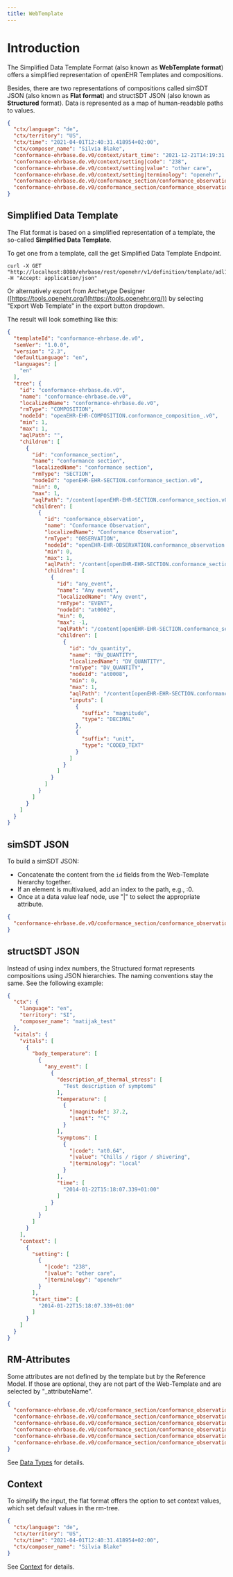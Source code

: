 ```yaml
---
title: WebTemplate
---
```


# Introduction

The Simplified Data Template Format (also known as **WebTemplate format**) offers a simplified representation of openEHR Templates and compositions. 

Besides, there are two representations of compositions called simSDT JSON (also known as **Flat format**) and structSDT JSON (also known as **Structured** format). Data is represented as a map of human-readable paths to values.

```json
{
  "ctx/language": "de",
  "ctx/territory": "US",
  "ctx/time": "2021-04-01T12:40:31.418954+02:00",
  "ctx/composer_name": "Silvia Blake",
  "conformance-ehrbase.de.v0/context/start_time": "2021-12-21T14:19:31.649613+01:00",
  "conformance-ehrbase.de.v0/context/setting|code": "238",
  "conformance-ehrbase.de.v0/context/setting|value": "other care",
  "conformance-ehrbase.de.v0/context/setting|terminology": "openehr",
  "conformance-ehrbase.de.v0/conformance_section/conformance_observation/any_event:0/dv_quantity|magnitude": 65.9,
  "conformance-ehrbase.de.v0/conformance_section/conformance_observation/any_event:0/dv_quantity|unit": "unit"
}
```

## Simplified Data Template

The Flat format is based on a simplified representation of a template, the so-called **Simplified Data Template**.

To get one from a template, call the get Simplified Data Template Endpoint.

```commandline
curl -X GET "http://localhost:8080/ehrbase/rest/openehr/v1/definition/template/adl1.4/:template_id" -H "Accept: application/json"
```

Or alternatively export from Archetype Designer ([https://tools.openehr.org/](https://tools.openehr.org/)) by selecting "Export Web Template" in the export button dropdown.

The result will look something like this:

```json
{
  "templateId": "conformance-ehrbase.de.v0",
  "semVer": "1.0.0",
  "version": "2.3",
  "defaultLanguage": "en",
  "languages": [
    "en"
  ],
  "tree": {
    "id": "conformance-ehrbase.de.v0",
    "name": "conformance-ehrbase.de.v0",
    "localizedName": "conformance-ehrbase.de.v0",
    "rmType": "COMPOSITION",
    "nodeId": "openEHR-EHR-COMPOSITION.conformance_composition_.v0",
    "min": 1,
    "max": 1,
    "aqlPath": "",
    "children": [
      {
        "id": "conformance_section",
        "name": "conformance section",
        "localizedName": "conformance section",
        "rmType": "SECTION",
        "nodeId": "openEHR-EHR-SECTION.conformance_section.v0",
        "min": 0,
        "max": 1,
        "aqlPath": "/content[openEHR-EHR-SECTION.conformance_section.v0]",
        "children": [
          {
            "id": "conformance_observation",
            "name": "Conformance Observation",
            "localizedName": "Conformance Observation",
            "rmType": "OBSERVATION",
            "nodeId": "openEHR-EHR-OBSERVATION.conformance_observation.v0",
            "min": 0,
            "max": 1,
            "aqlPath": "/content[openEHR-EHR-SECTION.conformance_section.v0]/items[openEHR-EHR-OBSERVATION.conformance_observation.v0]",
            "children": [
              {
                "id": "any_event",
                "name": "Any event",
                "localizedName": "Any event",
                "rmType": "EVENT",
                "nodeId": "at0002",
                "min": 0,
                "max": -1,
                "aqlPath": "/content[openEHR-EHR-SECTION.conformance_section.v0]/items[openEHR-EHR-OBSERVATION.conformance_observation.v0]/data[at0001]/events[at0002]",
                "children": [
                  {
                    "id": "dv_quantity",
                    "name": "DV_QUANTITY",
                    "localizedName": "DV_QUANTITY",
                    "rmType": "DV_QUANTITY",
                    "nodeId": "at0008",
                    "min": 0,
                    "max": 1,
                    "aqlPath": "/content[openEHR-EHR-SECTION.conformance_section.v0]/items[openEHR-EHR-OBSERVATION.conformance_observation.v0]/data[at0001]/events[at0002]/data[at0003]/items[at0008]/value",
                    "inputs": [
                      {
                        "suffix": "magnitude",
                        "type": "DECIMAL"
                      },
                      {
                        "suffix": "unit",
                        "type": "CODED_TEXT"
                      }
                    ]
                  }
                ]
              }
            ]
          }
        ]
      }
    ]
  }
}
```

## simSDT JSON

To build a simSDT JSON:

- Concatenate the content from the `id` fields from the Web-Template hierarchy together.
- If an element is multivalued, add an index to the path, e.g., :0.
- Once at a data value leaf node, use "|" to select the appropriate attribute.

```json
{
  "conformance-ehrbase.de.v0/conformance_section/conformance_observation/any_event:0/dv_quantity|magnitude": 65.9,  "conformance-ehrbase.de.v0/conformance_section/conformance_observation/any_event:0/dv_quantity|unit": "unit"
}
```

## structSDT JSON 

Instead of using index numbers, the Structured format represents compositions using JSON hierarchies. The naming conventions stay the same. See the following example:

```json
{
  "ctx": {
    "language": "en",
    "territory": "SI",
    "composer_name": "matijak_test"
  },
  "vitals": {
    "vitals": [
      {
        "body_temperature": [
          {
            "any_event": [
              {
                "description_of_thermal_stress": [
                  "Test description of symptoms"
                ],
                "temperature": [
                  {
                    "|magnitude": 37.2,
                    "|unit": "°C"
                  }
                ],
                "symptoms": [
                  {
                    "|code": "at0.64",
                    "|value": "Chills / rigor / shivering",
                    "|terminology": "local"
                  }
                ],
                "time": [
                  "2014-01-22T15:18:07.339+01:00"
                ]
              }
            ]
          }
        ]
      }
    ],
    "context": [
      {
        "setting": [
          {
            "|code": "238",
            "|value": "other care",
            "|terminology": "openehr"
          }
        ],
        "start_time": [
          "2014-01-22T15:18:07.339+01:00"
        ]
      }
    ]
  }
}
```

## RM-Attributes

Some attributes are not defined by the template but by the Reference Model. If those are optional, they are not part of the Web-Template and are selected by "_attributeName".

```json
{
  "conformance-ehrbase.de.v0/conformance_section/conformance_observation/any_event:0/dv_quantity|magnitude": 65.9,
  "conformance-ehrbase.de.v0/conformance_section/conformance_observation/any_event:0/dv_quantity|unit": "unit",
  "conformance-ehrbase.de.v0/conformance_section/conformance_observation/any_event:0/dv_quantity/_normal_range/lower|magnitude": 20.5,
  "conformance-ehrbase.de.v0/conformance_section/conformance_observation/any_event:0/dv_quantity/_normal_range/lower|unit": "unit",
  "conformance-ehrbase.de.v0/conformance_section/conformance_observation/any_event:0/dv_quantity/_normal_range/upper|magnitude": 66.6,
  "conformance-ehrbase.de.v0/conformance_section/conformance_observation/any_event:0/dv_quantity/_normal_range/upper|unit": "unit"
}
```

See [Data Types](02-Flat-Reference.md) for details.

## Context

To simplify the input, the flat format offers the option to set context values, which set default values in the rm-tree.

```json
{
  "ctx/language": "de",
  "ctx/territory": "US",
  "ctx/time": "2021-04-01T12:40:31.418954+02:00",
  "ctx/composer_name": "Silvia Blake"
}
```

See [Context](03-Context.md) for details.
